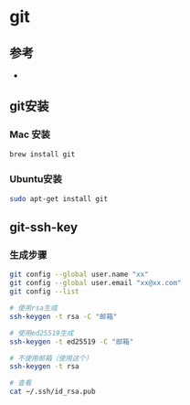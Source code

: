 # git
## 参考
- 

## git安装
### Mac 安装
```bash
brew install git
```
### Ubuntu安装
```bash
sudo apt-get install git
```

## git-ssh-key
### 生成步骤
```bash
git config --global user.name "xx"
git config --global user.email "xx@xx.com"
git config --list

# 使用rsa生成
ssh-keygen -t rsa -C "邮箱"

# 使用ed25519生成
ssh-keygen -t ed25519 -C "邮箱"

# 不使用邮箱（使用这个）
ssh-keygen -t rsa

# 查看
cat ~/.ssh/id_rsa.pub
```
